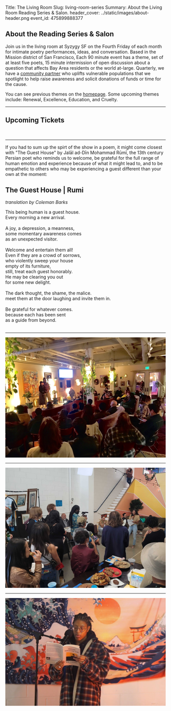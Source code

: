 Title: The Living Room
Slug: living-room-series
Summary: About the Living Room Reading Series & Salon.
header_cover: ../static/images/about-header.png
event_id: 475899888377


## About the Reading Series & Salon

Join us in the living room at Syzygy SF on the Fourth Friday of each month for intimate poetry performances, ideas, and conversation. Based in the Mission district of San Francisco, Each 90 minute event has a theme, set of at least five poets, 15 minute intermission of open discussion about a question that affects Bay Area residents or the world at-large. Quarterly, we have a [community partner](https://thelivingroomsf.com/partners/) who uplifts vulnerable populations that we spotlight to help raise awareness and solicit donations of funds or time for the cause.

You can see previous themes on the [homepage](https://thelivingroomsf.com/). Some upcoming themes include: Renewal, Excellence, Education, and Cruelty.

---

## Upcoming Tickets

<br />

<div id="eventbrite-widget-container-475899888377"></div>

<script src="https://www.eventbrite.com/static/widgets/eb_widgets.js"></script>

<script type="text/javascript">
    var exampleCallback = function() {
        console.log('Order complete!');
    };

    window.EBWidgets.createWidget({
        // Required
        widgetType: 'checkout',
        eventId: '475899888377',
        iframeContainerId: 'eventbrite-widget-container-475899888377',

        // Optional
        iframeContainerHeight: 425,  // Widget height in pixels. Defaults to a minimum of 425px if not provided
        onOrderComplete: exampleCallback  // Method called when an order has successfully completed
    });
</script>

---

If you had to sum up the spirt of the show in a poem, it might come closest with "The Guest House" by Jalāl ad-Dīn Mohammad Rūmī, the 13th century Persian poet who reminds us to welcome, be grateful for the full range of human emotion and experience because of what it might lead to, and to be empathetic to others who may be experiencing a guest different than your own at the moment:


## The Guest House | Rumi
<em>translation by Coleman Barks</em>

This being human is a guest house.<br/>
Every morning a new arrival.<br/>
<br/>
A joy, a depression, a meanness,<br/>
some momentary awareness comes<br/>
as an unexpected visitor.<br/>
<br/>
Welcome and entertain them all!<br/>
Even if they are a crowd of sorrows,<br/>
who violently sweep your house<br/>
empty of its furniture,<br/>
still, treat each guest honorably.<br/>
He may be clearing you out<br/>
for some new delight.<br/>
<br/>
The dark thought, the shame, the malice.<br/>
meet them at the door laughing and invite them in.<br/>
<br/>
Be grateful for whatever comes.<br/>
because each has been sent<br/>
as a guide from beyond.<br/>
<br/>

---

![photo of Feb 2022 Show](../static/images/rebirth_show.jpg)

---

![photo of July 2022 Show](../static/images/22-july-show.jpg)

---

![photo of November 2022 Show](../static/images/22-nov-show.jpg)

